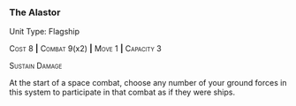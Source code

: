 ### **The Alastor**

Unit Type: Flagship 

<span style="font-variant:small-caps;">Cost</span> 8 __|__ <span style="font-variant:small-caps;">Combat</span> 9(x2) __|__ <span style="font-variant:small-caps;">Move</span> 1 __|__ <span style="font-variant:small-caps;">Capacity</span> 3

<span style="font-variant:small-caps;">Sustain Damage</span>

At the start of a space combat, choose any number of your ground forces in this system to participate in that combat as if they were ships.
